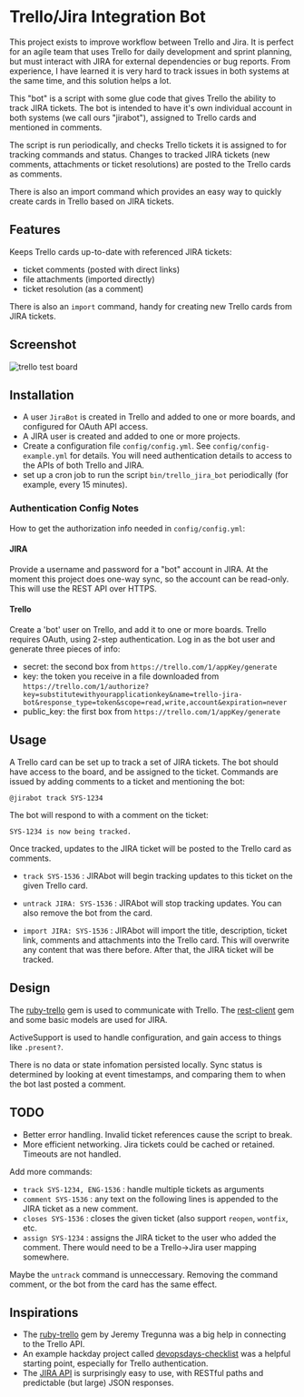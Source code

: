 # Trello/Jira Integration Bot #

This project exists to improve workflow between Trello and Jira. It is perfect for an agile team that uses Trello for daily development and sprint planning, but must interact with JIRA for external dependencies or bug reports. From experience, I have learned it is very hard to track issues in both systems at the same time, and this solution helps a lot.

This "bot" is a script with some glue code that gives Trello the ability to track JIRA tickets. The bot is intended to have it's own individual account in both systems (we call ours "jirabot"), assigned to Trello cards and mentioned in comments. 

The script is run periodically, and checks Trello tickets it is assigned to for tracking commands and status. Changes to tracked JIRA tickets (new comments, attachments or ticket resolutions) are posted to the Trello cards as comments.

There is also an import command which provides an easy way to quickly create cards in Trello based on JIRA tickets. 

## Features ##

Keeps Trello cards up-to-date with referenced JIRA tickets:

* ticket comments (posted with direct links)
* file attachments (imported directly)
* ticket resolution (as a comment)

There is also an `import` command, handy for creating new Trello cards from JIRA tickets. 

## Screenshot ##

![trello test board](http://dl.dropbox.com/u/385855/Screenshots/8pys.png)

## Installation ##

* A user `JiraBot` is created in Trello and added to one or more boards, and configured for OAuth API access.
* A JIRA user is created and added to one or more projects.
* Create a configuration file `config/config.yml`. See `config/config-example.yml` for details. You will need authentication details to access to the APIs of both Trello and JIRA. 
* set up a cron job to run the script `bin/trello_jira_bot` periodically (for example, every 15 minutes).

### Authentication Config Notes ##

How to get the authorization info needed in `config/config.yml`:

#### JIRA

Provide a username and password for a "bot" account in JIRA. At the moment this project does one-way sync, so the account can be read-only. This will use the REST API over HTTPS.

#### Trello

Create a 'bot' user on Trello, and add it to one or more boards. Trello requires OAuth, using 2-step authentication. Log in as the bot user and generate three pieces of info:

* secret: the second box from `https://trello.com/1/appKey/generate`
* key: the token you receive in a file downloaded from `https://trello.com/1/authorize?key=substitutewithyourapplicationkey&name=trello-jira-bot&response_type=token&scope=read,write,account&expiration=never`
* public_key: the first box from `https://trello.com/1/appKey/generate`

## Usage ##

A Trello card can be set up to track a set of JIRA tickets. The bot should have access to the board, and be assigned to the ticket. Commands are issued by adding comments to a ticket and mentioning the bot:

    @jirabot track SYS-1234

The bot will respond to with a comment on the ticket:

    SYS-1234 is now being tracked.

Once tracked, updates to the JIRA ticket will be posted to the Trello card as comments. 

* `track SYS-1536` : JIRAbot will begin tracking updates to this ticket on the given Trello card.

* `untrack JIRA: SYS-1536` : JIRAbot will stop tracking updates. You can also remove the bot from the card.

* `import JIRA: SYS-1536` : JIRAbot will import the title, description, ticket link, comments and attachments into the Trello card. This will overwrite any content that was there before. After that, the JIRA ticket will be tracked.

## Design ##

The [ruby-trello](https://github.com/jeremytregunna/ruby-trello) gem is used to communicate with Trello. The [rest-client](https://github.com/archiloque/rest-client) gem and some basic models are used for JIRA. 

ActiveSupport is used to handle configuration, and gain access to things like `.present?`.

There is no data or state infomation persisted locally. Sync status is determined by looking at event timestamps, and comparing them to when the bot last posted a comment.

## TODO

* Better error handling. Invalid ticket references cause the script to break.
* More efficient networking. Jira tickets could be cached or retained. Timeouts are not handled.

Add more commands:

* `track SYS-1234, ENG-1536` : handle multiple tickets as arguments
* `comment SYS-1536` : any text on the following lines is appended to the JIRA ticket as a new comment.
* `closes SYS-1536` : closes the given ticket (also support `reopen`, `wontfix`, etc.
* `assign SYS-1234` : assigns the JIRA ticket to the user who added the comment. There would need to be a Trello->Jira user mapping somewhere.

Maybe the `untrack` command is unneccessary. Removing the command comment, or the bot from the card has the same effect.

## Inspirations ##

* The [ruby-trello](https://github.com/jeremytregunna/ruby-trello) gem by Jeremy Tregunna was a big help in connecting to the Trello API. 
* An example hackday project called [devopsdays-checklist](https://github.com/jedi4ever/devopsdays-checklist) was a helpful starting point, especially for Trello authentication.
* The [JIRA API](https://developer.atlassian.com/display/JIRADEV/JIRA+REST+APIs) is surprisingly easy to use, with RESTful paths and predictable (but large) JSON responses.
